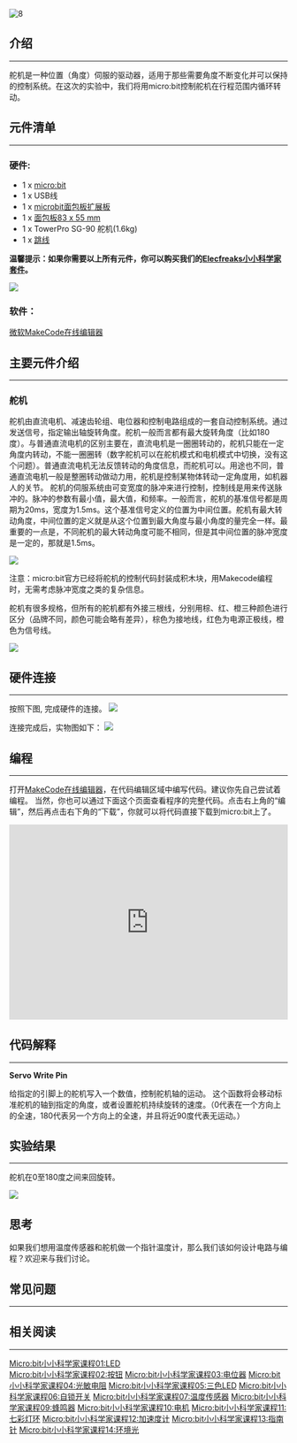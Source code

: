 ![8](https://i.imgur.com/DuxosEs.jpg)

## 介绍  
---

舵机是一种位置（角度）伺服的驱动器，适用于那些需要角度不断变化并可以保持的控制系统。在这次的实验中，我们将用micro:bit控制舵机在行程范围内循环转动。


## 元件清单  
---

### 硬件:

- 1 x [micro:bit](http://www.elecfreaks.com/estore/bbc-micro-bit-board-for-coding-programming.html)
- 1 x USB线
- 1 x [microbit面包板扩展板](http://www.elecfreaks.com/estore/microbit-breadboard-adapter.html)
- 1 x [面包板83 x 55 mm](http://www.elecfreaks.com/estore/transparent-breadboard-83-55-mm.html)
- 1 x TowerPro SG-90 舵机(1.6kg)
- 1 x [跳线](http://www.elecfreaks.com/estore/breadborad-jumper-wire-65pcs-pack.html)

**温馨提示：如果你需要以上所有元件，你可以购买我们的[Elecfreaks小小科学家套件](https://item.taobao.com/item.htm?spm=a1z10.1-c-s.w4024-17803785896.2.18dc3f94XOgpWg&id=562837851877&scene=taobao_shop)。**

![](https://i.imgur.com/W4tseua.jpg)

### 软件：

[微软MakeCode在线编辑器](https://makecode.microbit.org/)


## 主要元件介绍  
---

### 舵机  

舵机由直流电机、减速齿轮组、电位器和控制电路组成的一套自动控制系统。通过发送信号，指定输出轴旋转角度。舵机一般而言都有最大旋转角度（比如180度）。与普通直流电机的区别主要在，直流电机是一圈圈转动的，舵机只能在一定角度内转动，不能一圈圈转（数字舵机可以在舵机模式和电机模式中切换，没有这个问题）。普通直流电机无法反馈转动的角度信息，而舵机可以。用途也不同，普通直流电机一般是整圈转动做动力用，舵机是控制某物体转动一定角度用，如机器人的关节。 舵机的伺服系统由可变宽度的脉冲来进行控制，控制线是用来传送脉冲的。脉冲的参数有最小值，最大值，和频率。一般而言，舵机的基准信号都是周期为20ms，宽度为1.5ms。这个基准信号定义的位置为中间位置。舵机有最大转动角度，中间位置的定义就是从这个位置到最大角度与最小角度的量完全一样。最重要的一点是，不同舵机的最大转动角度可能不相同，但是其中间位置的脉冲宽度是一定的，那就是1.5ms。  

![](https://i.imgur.com/btuF5m0.jpg)

注意：micro:bit官方已经将舵机的控制代码封装成积木块，用Makecode编程时，无需考虑脉冲宽度之类的复杂信息。

舵机有很多规格，但所有的舵机都有外接三根线，分别用棕、红、橙三种颜色进行区分（品牌不同，颜色可能会略有差异），棕色为接地线，红色为电源正极线，橙色为信号线。  

![](https://i.imgur.com/8sQBiV7.jpg)


## 硬件连接  
---

按照下图, 完成硬件的连接。
![](https://i.imgur.com/csCETYN.jpg)

连接完成后，实物图如下：
![](https://i.imgur.com/ZaV3kW3.jpg)


## 编程  
---

打开[MakeCode在线编辑器](https://makecode.microbit.org/)，在代码编辑区域中编写代码。建议你先自己尝试着编程。
当然，你也可以通过下面这个页面查看程序的完整代码。点击右上角的“编辑”，然后再点击右下角的“下载”，你就可以将代码直接下载到micro:bit上了。

<div style="position:relative;height:0;padding-bottom:70%;overflow:hidden;"><iframe style="position:absolute;top:0;left:0;width:100%;height:100%;" src="https://makecode.microbit.org/#pub:_Yd7X6x1dKfgv" frameborder="0" sandbox="allow-popups allow-forms allow-scripts allow-same-origin"></iframe></div>


## 代码解释  
---

**Servo Write Pin**

给指定的引脚上的舵机写入一个数值，控制舵机轴的运动。
这个函数将会移动标准舵机的轴到指定的角度，或者设置舵机持续旋转的速度。（0代表在一个方向上的全速，180代表另一个方向上的全速，并且将近90度代表无运动。）


## 实验结果  
---

舵机在0至180度之间来回旋转。

![](https://i.imgur.com/baPL7VS.gif)


## 思考  

如果我们想用温度传感器和舵机做一个指针温度计，那么我们该如何设计电路与编程？欢迎来与我们讨论。


## 常见问题
---


## 相关阅读
---  

[Micro:bit小小科学家课程01:LED](/Micro_bit_Starter_Kit_Lesson_01_LED_CN/)                     
[Micro:bit小小科学家课程02:按钮](/Micro_bit_Starter_Kit_Lesson_02_Button_CN/)
[Micro:bit小小科学家课程03:电位器](/Micro_bit_Starter_Kit_Lesson_03_Trimpot_CN/)
[Micro:bit小小科学家课程04:光敏电阻](/Micro_bit_Starter_Kit_Lesson_04_Photocell_CN/)
[Micro:bit小小科学家课程05:三色LED](/Micro_bit_Starter_Kit_Lesson_05_RGB_LED_CN/)
[Micro:bit小小科学家课程06:自锁开关](/Micro_bit_Starter_Kit_Lesson_06_Self_lock_Switch_CN/)
[Micro:bit小小科学家课程07:温度传感器](/Micro_bit_Starter_Kit_Lesson_07_Temperature_Sensor_CN/)
[Micro:bit小小科学家课程09:蜂鸣器](/Micro_bit_Starter_Kit_Lesson_09_Buzzer_CN/)
[Micro:bit小小科学家课程10:电机](/Micro_bit_Starter_Kit_Lesson_10_Motor_CN/)
[Micro:bit小小科学家课程11:七彩灯环](/Micro_bit_Starter_Kit_Lesson_11_Rainbow_LED_CN/)
[Micro:bit小小科学家课程12:加速度计](/Micro_bit_Starter_Kit_Lesson_12_Accelerometer_CN/)
[Micro:bit小小科学家课程13:指南针](/Micro_bit_Starter_Kit_Lesson_13_Compass_CN/)
[Micro:bit小小科学家课程14:环境光](/Micro_bit_Starter_Kit_Lesson_14_Ambient_Light_CN/)
